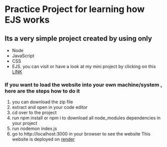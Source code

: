 # Practice Project for learning how EJS works

## Its a very simple project created by using only
 * Node
 * JavaScript
 * CSS
 * EJS.
you can visit or have a look at my mini project by clicking on this [LINK](https://ejsworkflows.onrender.com)

### If you want to load the website into your own machine/system , here are the steps how to do it
 1. you can download the zip file
 2. extract and open in your code editor
 3. cd over to the project
 4. run npm install or npm i to download all node_modules dependencies in your project
 5. run nodemon index.js
 6. go to http://localhost:3000 in your browser to see the website
This website is deployed on [render](https://render.com/)
